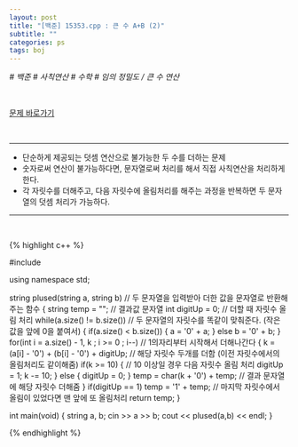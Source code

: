 ```yaml
---
layout: post
title: "[백준] 15353.cpp : 큰 수 A+B (2)"
subtitle: ""
categories: ps
tags: boj
---
```


*# 백준 # 사칙연산 # 수학 # 임의 정밀도 / 큰 수 연산*

<br>

[문제 바로가기](https://www.acmicpc.net/problem/15353)

<br>

---

- 단순하게 제공되는 덧셈 연산으로 불가능한 두 수를 더하는 문제
- 숫자로써 연산이 불가능하다면, 문자열로써 처리를 해서 직접 사칙연산을 처리하게 한다.
- 각 자릿수를 더해주고, 다음 자릿수에 올림처리를 해주는 과정을 반복하면 두 문자열의 덧셈 처리가 가능하다.

---
<br>

{% highlight c++ %}

#include <iostream>

using namespace std;

string plused(string a, string b)                       // 두 문자열을 입력받아 더한 값을 문자열로 반환해주는 함수
{
    string temp = "";                   // 결과값 문자열
    int digitUp = 0;                    // 더할 때 자릿수 올림 처리
    while(a.size() != b.size())                         // 두 문자열의 자릿수를 똑같이 맞춰준다. (작은 값을 앞에 0을 붙여서)
    {
        if(a.size() < b.size())
        {
            a = '0' + a;
        }
        else
            b = '0' + b;
    }
    for(int i = a.size() - 1, k ; i >= 0 ; i--)         // 1의자리부터 시작해서 더해나간다
    {
        k = (a[i] - '0') + (b[i] - '0') + digitUp;      // 해당 자릿수 두개를 더함 (이전 자릿수에서의 올림처리도 같이해줌)
        if(k >= 10)
        {                                               // 10 이상일 경우 다음 자릿수 올림 처리
            digitUp = 1;
            k -= 10;
        }
        else
        {
            digitUp = 0;
        }
        temp = char(k + '0') + temp;                    // 결과 문자열에 해당 자릿수 더해줌
    }
    if(digitUp == 1) temp = '1' + temp;                 // 마지막 자릿수에서 올림이 있었다면 맨 앞에 또 올림처리
    return temp;
}

int main(void)
{
    string a, b;
    cin >> a >> b;
    cout << plused(a,b) << endl;
}

{% endhighlight %}

